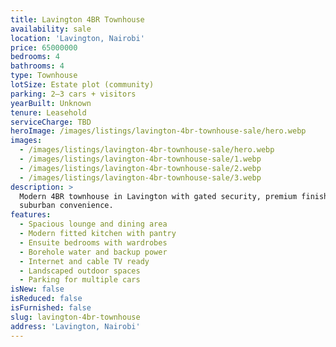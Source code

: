 ```yaml
---
title: Lavington 4BR Townhouse
availability: sale
location: 'Lavington, Nairobi'
price: 65000000
bedrooms: 4
bathrooms: 4
type: Townhouse
lotSize: Estate plot (community)
parking: 2–3 cars + visitors
yearBuilt: Unknown
tenure: Leasehold
serviceCharge: TBD
heroImage: /images/listings/lavington-4br-townhouse-sale/hero.webp
images:
  - /images/listings/lavington-4br-townhouse-sale/hero.webp
  - /images/listings/lavington-4br-townhouse-sale/1.webp
  - /images/listings/lavington-4br-townhouse-sale/2.webp
  - /images/listings/lavington-4br-townhouse-sale/3.webp
description: >
  Modern 4BR townhouse in Lavington with gated security, premium finishes, and
  suburban convenience.
features:
  - Spacious lounge and dining area
  - Modern fitted kitchen with pantry
  - Ensuite bedrooms with wardrobes
  - Borehole water and backup power
  - Internet and cable TV ready
  - Landscaped outdoor spaces
  - Parking for multiple cars
isNew: false
isReduced: false
isFurnished: false
slug: lavington-4br-townhouse
address: 'Lavington, Nairobi'
---
```


